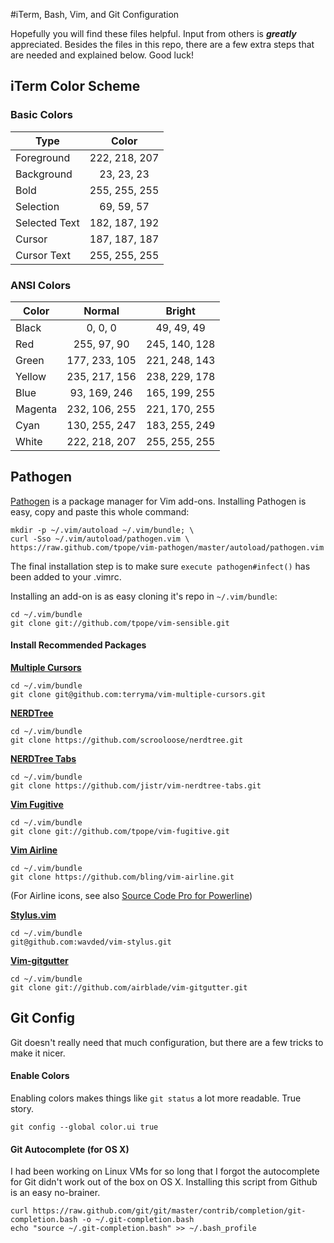 #iTerm, Bash, Vim, and Git Configuration

Hopefully you will find these files helpful. Input from others is ***greatly*** appreciated. Besides the files in this repo, there are a few extra steps that are needed and explained below. Good luck!

## iTerm Color Scheme

### Basic Colors

| Type          | Color         |
|---------------|:-------------:|
| Foreground    | 222, 218, 207 |
| Background    | 23, 23, 23    |
| Bold          | 255, 255, 255 |
| Selection     | 69, 59, 57    |
| Selected Text | 182, 187, 192 |
| Cursor        | 187, 187, 187 |
| Cursor Text   | 255, 255, 255 |

### ANSI Colors

| Color   | Normal        | Bright |
|---------|:-------------:|:-------------:|
| Black   | 0, 0, 0       | 49, 49, 49    | 
| Red     | 255, 97, 90   | 245, 140, 128 |
| Green   | 177, 233, 105 | 221, 248, 143 |
| Yellow  | 235, 217, 156 | 238, 229, 178 | 
| Blue    | 93, 169, 246  | 165, 199, 255 |
| Magenta | 232, 106, 255 | 221, 170, 255 | 
| Cyan    | 130, 255, 247 | 183, 255, 249 |
| White   | 222, 218, 207 | 255, 255, 255 |


## Pathogen

[Pathogen](https://github.com/tpope/vim-pathogen) is a package manager for Vim add-ons. Installing Pathogen is easy, copy and paste this whole command:

    mkdir -p ~/.vim/autoload ~/.vim/bundle; \
    curl -Sso ~/.vim/autoload/pathogen.vim \
    https://raw.github.com/tpope/vim-pathogen/master/autoload/pathogen.vim

The final installation step is to make sure `execute pathogen#infect()` has been added to your .vimrc.

Installing an add-on is as easy cloning it's repo in `~/.vim/bundle`:

    cd ~/.vim/bundle
    git clone git://github.com/tpope/vim-sensible.git
    
#### Install Recommended Packages
**[Multiple Cursors](https://github.com/terryma/vim-multiple-cursors)**

    cd ~/.vim/bundle
    git clone git@github.com:terryma/vim-multiple-cursors.git

**[NERDTree](https://github.com/scrooloose/nerdtree)**

    cd ~/.vim/bundle
    git clone https://github.com/scrooloose/nerdtree.git

**[NERDTree Tabs](https://github.com/jistr/vim-nerdtree-tabs)**

    cd ~/.vim/bundle
    git clone https://github.com/jistr/vim-nerdtree-tabs.git    

**[Vim Fugitive](https://github.com/tpope/vim-fugitive)**

    cd ~/.vim/bundle
    git clone git://github.com/tpope/vim-fugitive.git

**[Vim Airline](https://github.com/bling/vim-airline)**

    cd ~/.vim/bundle
    git clone https://github.com/bling/vim-airline.git 

(For Airline icons, see also [Source Code Pro for Powerline](https://github.com/Lokaltog/powerline-fonts/tree/master/SourceCodePro))

**[Stylus.vim](https://github.com/wavded/vim-stylus)**

    cd ~/.vim/bundle
    git@github.com:wavded/vim-stylus.git 

**[Vim-gitgutter](https://github.com/wavded/vim-stylus)**

    cd ~/.vim/bundle
    git clone git://github.com/airblade/vim-gitgutter.git

## Git Config
Git doesn't really need that much configuration, but there are a few tricks to make it nicer.

#### Enable Colors
Enabling colors makes things like `git status` a lot more readable. True story. 

    git config --global color.ui true

#### Git Autocomplete (for OS X)
I had been working on Linux VMs for so long that I forgot the autocomplete for Git didn't work out of the box on OS X. Installing this script from Github is an easy no-brainer.

    curl https://raw.github.com/git/git/master/contrib/completion/git-completion.bash -o ~/.git-completion.bash
    echo "source ~/.git-completion.bash" >> ~/.bash_profile
